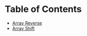 # Table of Contents

- [Array Reverse](ArrayReverse/readme.md)
- [Array Shift](ArrayShift/readme.md) 